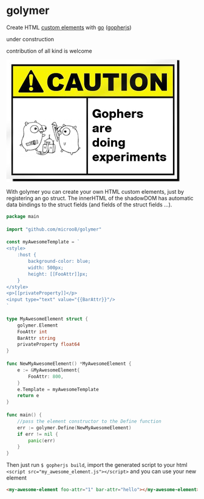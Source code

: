 # golymer
Create HTML [custom elements](https://www.w3.org/TR/custom-elements/#custom-element) with [go](https://golang.org) ([gopherjs](https://github.com/gopherjs/gopherjs))

under construction

contribution of all kind is welcome

![Caution image](caution.png)

With golymer you can create your own HTML custom elements, just by registering an go struct. The innerHTML of the shadowDOM has automatic data bindings to the struct fields (and fields of the struct fields ...).

```go
package main

import "github.com/microo8/golymer"

const myAwesomeTemplate = `
<style>
	:host {
		background-color: blue;
		width: 500px;
		height: [[FooAttr]]px;
	}
</style>
<p>[[privateProperty]]</p>
<input type="text" value="{{BarAttr}}"/>
`

type MyAwesomeElement struct {
	golymer.Element
	FooAttr int
	BarAttr string
	privateProperty float64
}

func NewMyAwesomeElement() *MyAwesomeElement {
	e := &MyAwesomeElement{
		FooAttr: 800,
	}
	e.Template = myAwesomeTemplate
	return e
}

func main() {
	//pass the element constructor to the Define function
	err := golymer.Define(NewMyAwesomeElement)
	if err != nil {
		panic(err)
	}
}
```

Then just run `$ gopherjs build`, import the generated script to your html `<script src="my_awesome_element.js"></script>` and you can use your new element

```html
<my-awesome-element foo-attr="1" bar-attr="hello"></my-awesome-element>
```
